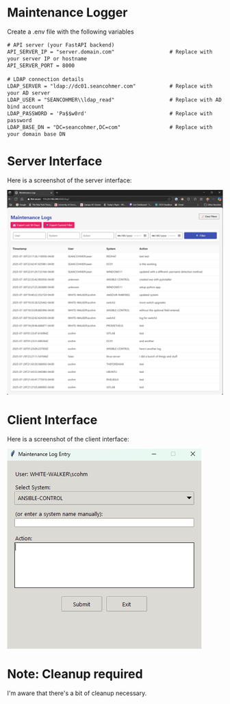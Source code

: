# Maintenance Logger

Create a .env file with the following variables  

```
# API server (your FastAPI backend)  
API_SERVER_IP = "server.domain.com"                  # Replace with your server IP or hostname  
API_SERVER_PORT = 8000  

# LDAP connection details  
LDAP_SERVER = "ldap://dc01.seancohmer.com"           # Replace with your AD server  
LDAP_USER = "SEANCOHMER\\ldap_read"                  # Replace with AD bind account  
LDAP_PASSWORD = 'Pa$$w0rd'                           # Replace with password  
LDAP_BASE_DN = "DC=seancohmer,DC=com"                # Replace with your domain base DN  
```
# Server Interface
Here is a screenshot of the server interface:  

![Server Interface](screenshots/server-interface.png)

# Client Interface
Here is a screenshot of the client interface:

![Client Interface](screenshots/client-interface.png)

# Note: Cleanup required

I'm aware that there's a bit of cleanup necessary.